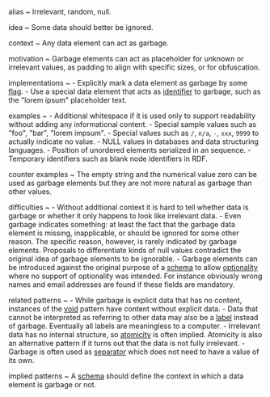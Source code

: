 alias
  ~ Irrelevant, random, null.

idea
  ~ Some data should better be ignored.

context
  ~ Any data element can act as garbage.

motivation
  ~ Garbage elements can act as placeholder for unknown or irrelevant
    values, as padding to align with specific sizes, or for obfuscation.

implementations
  ~ -   Explicitly mark a data element as garbage by some [flag]().
    -   Use a special data element that acts as [identifier]() to
        garbage, such as the "lorem ipsum" placeholder text.

examples
  ~ -   Additional whitespace if it is used only to support readability 
        without adding any informational content.
    -   Special sample values such as "foo", "bar", "lorem impsum".
    -   Special values such as `/`, `n/a`, `-`, `xxx`, `9999` to
        actually indicate no value.
    -   NULL values in databases and data structuring languages.
    -   Position of unordered elements serialized in an sequence.
    -   Temporary identifiers such as blank node identifiers in RDF.

counter examples
  ~ The empty string and the numerical value zero can be used as garbage
    elements but they are not more natural as garbage than other values.

difficulties
  ~ -   Without additional context it is hard to tell whether data is
        garbage or whether it only happens to look like irrelevant data.
    -   Even garbage indicates something: at least the fact that the
        garbage data element is missing, inapplicable, or should be
        ignored for some other reason. The specific reason, however, is
        rarely indicated by garbage elements. Proposals to differentiate
        kinds of null values contradict the original idea of garbage
        elements to be ignorable.
    -   Garbage elements can be introduced against the original purpose
        of a [schema]() to allow [optionality]() where no support of
        optionality was intended. For instance obviously wrong names and
        email addresses are found if these fields are mandatory.

related patterns
  ~ -   While garbage is explicit data that has no content, instances of
        the [void]() pattern have content without explicit data.
    -   Data that cannot be interpreted as referring to other data may
        also be a [label]() instead of garbage. Eventually all labels
        are meaningless to a computer.
    -   Irrelevant data has no internal structure, so [atomicity]() is
        often implied. Atomicity is also an alternative pattern if it
        turns out that the data is not fully irrelevant.
    -   Garbage is often used as [separator]() which does not need to
        have a value of its own.

implied patterns
  ~ A [schema]() should define the context in which a data element is
    garbage or not.


